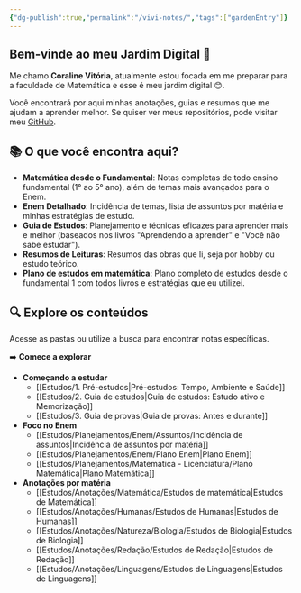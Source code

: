 ```yaml
---
{"dg-publish":true,"permalink":"/vivi-notes/","tags":["gardenEntry"]}
---
```


## Bem-vinde ao meu Jardim Digital 🌱

Me chamo **Coraline Vitória**, atualmente estou focada em me preparar para a faculdade de Matemática e esse é meu jardim digital 😊.

Você encontrará por aqui minhas anotações, guias e resumos que me ajudam a aprender melhor. Se quiser ver meus repositórios, pode visitar meu [GitHub](https://github.com/Coral-math).

## 📚 O que você encontra aqui?

- **Matemática desde o Fundamental**: Notas completas de todo ensino fundamental (1° ao 5° ano), além de temas mais avançados para o Enem.
- **Enem Detalhado**: Incidência de temas, lista de assuntos por matéria e minhas estratégias de estudo.
- **Guia de Estudos**: Planejamento e técnicas eficazes para aprender mais e melhor (baseados nos livros "Aprendendo a aprender" e "Você não sabe estudar").
- **Resumos de Leituras**: Resumos das obras que li, seja por hobby ou estudo teórico.
- **Plano de estudos em matemática**: Plano completo de estudos desde o fundamental 1 com todos livros e estratégias que eu utilizei.

## 🔍 Explore os conteúdos

Acesse as pastas ou utilize a busca para encontrar notas específicas.

➡️ **Comece a explorar**

- **Começando a estudar**
	- [[Estudos/1. Pré-estudos\|Pré-estudos: Tempo, Ambiente e Saúde]]
	- [[Estudos/2. Guia de estudos\|Guia de estudos: Estudo ativo e Memorização]]
	- [[Estudos/3. Guia de provas\|Guia de provas: Antes e durante]]
- **Foco no Enem**
	- [[Estudos/Planejamentos/Enem/Assuntos/Incidência de assuntos\|Incidência de assuntos por matéria]]
	- [[Estudos/Planejamentos/Enem/Plano Enem\|Plano Enem]]
	- [[Estudos/Planejamentos/Matemática - Licenciatura/Plano Matemática\|Plano Matemática]]
- **Anotações por matéria**
	- [[Estudos/Anotações/Matemática/Estudos de matemática\|Estudos de Matemática]]
	- [[Estudos/Anotações/Humanas/Estudos de Humanas\|Estudos de Humanas]]
	- [[Estudos/Anotações/Natureza/Biologia/Estudos de Biologia\|Estudos de Biologia]]
	- [[Estudos/Anotações/Redação/Estudos de Redação\|Estudos de Redação]]
	- [[Estudos/Anotações/Linguagens/Estudos de Linguagens\|Estudos de Linguagens]]

